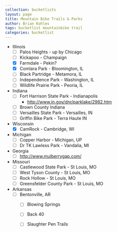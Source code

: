 ```yaml
---
collection: bucketlists
layout: page
title: Mountain Bike Trails & Parks
author: Brian Kohles
tags: bucketlist mountainbike trail
categories: bucketlist
---
```

* Illinois
  - [ ] Palos Heights - up by Chicago
  - [ ] Kickapoo - Champaign
  - [x] Farmdale - Pekin?
  - [X] Comlara Park - Bloomington, IL
  - [ ] Black Partridge - Metamora, IL
  - [ ] Independence Park - Washington, IL
  - [ ] Wildlife Prairie Park - Peoria, IL
* Indiana
  - [ ] Fort Harrison State Park - Indianapolis
    - http://www.in.gov/dnr/parklake/2982.htm
  - [ ] Brown County Indiana
  - [ ] Versailles State Park - Versailles, IN
  - [ ] Griffin Bike Park - Terra Haute IN
* Wisconsin
  - [x] CamRock - Cambridge, WI
* Michigan
  - [ ] Copper Harbor - Michigan, UP
  - [ ] Dr TK Lawless Park - Vandalia, MI
* Georgia
  - [ ] http://www.mulberrygap.com/
* Missouri
  - [ ] Castlewood State Park - St Louis, MO
  - [ ] West Tyson County - St Louis, MO
  - [ ] Rock Hollow - St Louis, MO
  - [ ] Greensfelder County Park - St Louis, MO
* Arkansas
  - [ ] Bentonville, AR
    - [ ] Blowing Springs
    - [ ] Back 40
    - [ ] Slaughter Pen Trails
    
